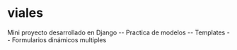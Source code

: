 viales
======

Mini proyecto desarrollado en Django
-- Practica de modelos
-- Templates
-- Formularios dinámicos multiples
